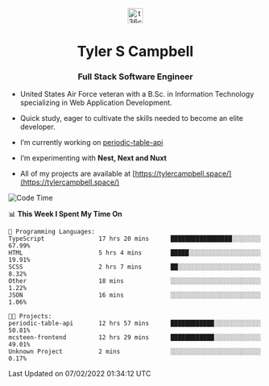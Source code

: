 <p align="center">
<a href="https://www.linkedin.com/in/t36campbell" target="blank"><img align="center" src="https://ik.imagekit.io/t36campbell/Portfolio/linkedin.png.original_m8bbGgPh6.png" alt="t36campbell" height="30" width="30" /></a>
</p>
<h1 align="center">Tyler S Campbell</h1>
<h3 align="center">Full Stack Software Engineer</h3>

* United States Air Force veteran with a B.Sc. in Information Technology specializing in Web Application Development. 

* Quick study, eager to cultivate the skills needed to become an elite developer.

* I’m currently working on [periodic-table-api](https://github.com/t36campbell/periodic-table-api)

* I’m experimenting with **Nest, Next and Nuxt**

* All of my projects are available at [https://tylercampbell.space/](https://tylercampbell.space/)

<!--START_SECTION:waka-->
![Code Time](http://img.shields.io/badge/Code%20Time-1%2C406%20hrs%2052%20mins-blue)

📊 **This Week I Spent My Time On** 

```text
💬 Programming Languages: 
TypeScript               17 hrs 20 mins      █████████████████░░░░░░░░   67.99% 
HTML                     5 hrs 4 mins        █████░░░░░░░░░░░░░░░░░░░░   19.91% 
SCSS                     2 hrs 7 mins        ██░░░░░░░░░░░░░░░░░░░░░░░   8.32% 
Other                    18 mins             ░░░░░░░░░░░░░░░░░░░░░░░░░   1.22% 
JSON                     16 mins             ░░░░░░░░░░░░░░░░░░░░░░░░░   1.06%

🐱‍💻 Projects: 
periodic-table-api       12 hrs 57 mins      ████████████░░░░░░░░░░░░░   50.81% 
mcsteen-frontend         12 hrs 29 mins      ████████████░░░░░░░░░░░░░   49.01% 
Unknown Project          2 mins              ░░░░░░░░░░░░░░░░░░░░░░░░░   0.17%

```


 Last Updated on 07/02/2022 01:34:12 UTC
<!--END_SECTION:waka-->
